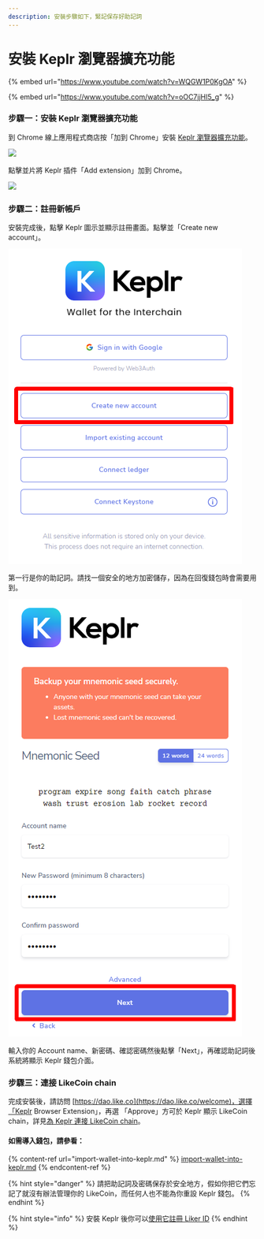 ```yaml
---
description: 安裝步驟如下，緊記保存好助記詞
---
```


# 安裝 Keplr 瀏覽器擴充功能

{% embed url="https://www.youtube.com/watch?v=WQGW1P0KgOA" %}

{% embed url="https://www.youtube.com/watch?v=oOC7jjHI5_g" %}

### 步驟一：安裝 Keplr 瀏覽器擴充功能 <a href="#step-1-install-keplr-browser-extension" id="step-1-install-keplr-browser-extension"></a>

到 Chrome 線上應用程式商店按「加到 Chrome」安裝 [Keplr 瀏覽器擴充功能](https://chrome.google.com/webstore/detail/keplr/dmkamcknogkgcdfhhbddcghachkejeap)。

![](../../../.gitbook/assets/keplr01.png)

點擊並片將 Keplr 插件「Add extension」加到 Chrome。

![](../../../.gitbook/assets/keplr02.png)

### 步驟二：註冊新帳戶 <a href="#step-2-create-new-account" id="step-2-create-new-account"></a>

安裝完成後，點擊 Keplr 圖示並顯示註冊畫面。點擊並「Create new account」。

![](../../../.gitbook/assets/keplr03.png)

第一行是你的助記詞。請找一個安全的地方加密儲存，因為在回復錢包時會需要用到。

![](../../../.gitbook/assets/keplr04.png)

輸入你的 Account name、新密碼、確認密碼然後點擊「Next」，再確認助記詞後系統將顯示 Keplr 錢包介面。

### 步驟三：連接 LikeCoin chain <a href="#step-3-connect-to-likecoin-chain" id="step-3-connect-to-likecoin-chain"></a>

完成安裝後，請訪問 [https://dao.like.co](https://dao.like.co/welcome)，選擇「Keplr Browser Extension」，再選 「Approve」方可於 Keplr 顯示 LikeCoin chain，詳見[為 Keplr 連接 LikeCoin chain](dao.like.co.md)。

#### 如需導入錢包，請參看：

{% content-ref url="import-wallet-into-keplr.md" %}
[import-wallet-into-keplr.md](import-wallet-into-keplr.md)
{% endcontent-ref %}

{% hint style="danger" %}
請把助記詞及密碼保存於安全地方，假如你把它們忘記了就沒有辦法管理你的 LikeCoin，而任何人也不能為你重設 Keplr 錢包。
{% endhint %}

{% hint style="info" %}
安裝 Keplr 後你可以[使用它註冊 Liker ID](../../../user-guide/liker-id/register-with-keplr.md)
{% endhint %}
